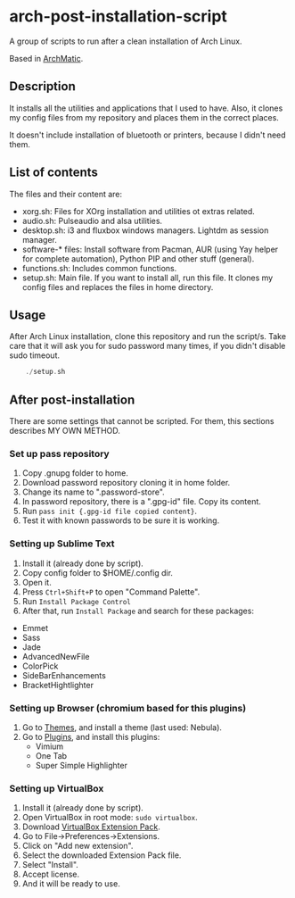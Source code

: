 # arch-post-installation-script
A group of scripts to run after a clean installation of Arch Linux.

Based in [ArchMatic](https://github.com/rickellis/ArchMatic).

## Description
It installs all the utilities and applications that I used to have. Also, it clones my config files from my
repository and places them in the correct places.

It doesn't include installation of bluetooth or printers, because I didn't need them. 

## List of contents
The files and their content are:

- xorg.sh: Files for XOrg installation and utilities ot extras related.
- audio.sh: Pulseaudio and alsa utilities.
- desktop.sh: i3 and fluxbox windows managers. Lightdm as session manager.
- software-* files: Install software from Pacman, AUR (using Yay helper for complete automation), Python PIP and
other stuff (general).
- functions.sh: Includes common functions.
- setup.sh: Main file. If you want to install all, run this file. It clones my config files and replaces
the files in home directory.

## Usage
After Arch Linux installation, clone this repository and run the script/s. Take care that it will ask you for
sudo password many times, if you didn't disable sudo timeout. 

```c
    ./setup.sh
```

## After post-installation
There are some settings that cannot be scripted. For them, this sections describes MY OWN METHOD.

### Set up pass repository
1. Copy .gnupg folder to home.
2. Download password repository cloning it in home folder.
3. Change its name to ".password-store".
4. In password repository, there is a ".gpg-id" file. Copy its content.
5. Run ```pass init {.gpg-id file copied content}```.
6. Test it with known passwords to be sure it is working.

### Setting up Sublime Text
1. Install it (already done by script).
2. Copy config folder to $HOME/.config dir.
3. Open it.
4. Press ```Ctrl+Shift+P``` to open "Command Palette".
5. Run ```Install Package Control```
6. After that, run ```Install Package``` and search for these packages:
  - Emmet
  - Sass
  - Jade
  - AdvancedNewFile
  - ColorPick
  - SideBarEnhancements
  - BracketHightlighter

### Setting up Browser (chromium based for this plugins) 
1. Go to [Themes](https://chrome.google.com/webstore/category/themes?hl=es), and install a theme (last used: Nebula).
2. Go to [Plugins](https://chrome.google.com/webstore/category/extensions?hl=es), and install this plugins:
    - Vimium
    - One Tab
    - Super Simple Highlighter

### Setting up VirtualBox
1. Install it (already done by script).
2. Open VirtualBox in root mode: `sudo virtualbox`.
3. Download [VirtualBox Extension Pack](https://download.virtualbox.org/virtualbox/6.1.26/Oracle_VM_VirtualBox_Extension_Pack-6.1.26.vbox-extpack). 
4. Go to File->Preferences->Extensions.
5. Click on "Add new extension".
6. Select the downloaded Extension Pack file.
7. Select "Install".
8. Accept license.
9. And it will be ready to use.
